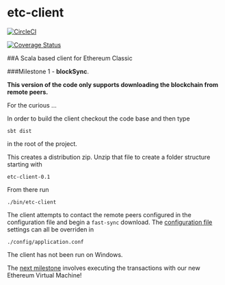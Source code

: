 # etc-client


[![CircleCI](https://circleci.com/gh/input-output-hk/etc-client/tree/master.svg?style=svg)](https://circleci.com/gh/input-output-hk/etc-client/tree/master)

[![Coverage Status](https://coveralls.io/repos/github/input-output-hk/etc-client/badge.svg?branch=master)](https://coveralls.io/github/input-output-hk/etc-client?branch=master)


##A Scala based client for Ethereum Classic 

###Milestone 1 - **blockSync**.

**This version of the code only supports downloading the blockchain from remote peers.**

For the curious ...

In order to build the client checkout the code base and then type

 `sbt dist`

 in the root of the project.

This creates a distribution zip. Unzip that file to create a folder structure starting with

 ```
 etc-client-0.1
 ```

 From there run 
  
 ```
 ./bin/etc-client
 ```

The client attempts to contact the remote peers configured in the configuration file and begin a 
`fast-sync` download. The [configuration file](https://github.com/input-output-hk/etc-client/blob/master/src/main/resources/reference.conf)
settings can all be overriden in 

`./config/application.conf`

The client has not been run on Windows.
 
The [next milestone](https://iohk.io/projects/ethereum-classic/#roadmap) involves executing the transactions with our new Ethereum Virtual Machine!
  
  


